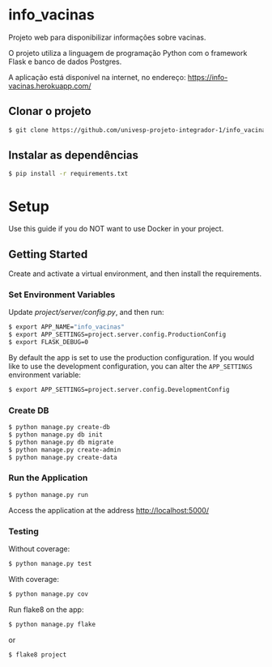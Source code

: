 # info_vacinas

Projeto web para disponibilizar informações sobre vacinas.

O projeto utiliza a linguagem de programação Python com o framework Flask
e banco de dados Postgres.

A aplicação está disponível na internet, no endereço: https://info-vacinas.herokuapp.com/

## Clonar o projeto

```sh
$ git clone https://github.com/univesp-projeto-integrador-1/info_vacinas.git
```


## Instalar as dependências

```sh
$ pip install -r requirements.txt
```

# Setup

Use this guide if you do NOT want to use Docker in your project.

## Getting Started

Create and activate a virtual environment, and then install the requirements.

### Set Environment Variables

Update *project/server/config.py*, and then run:

```sh
$ export APP_NAME="info_vacinas"
$ export APP_SETTINGS=project.server.config.ProductionConfig
$ export FLASK_DEBUG=0
```

By default the app is set to use the production configuration. If you would like to use the development configuration, you can alter the `APP_SETTINGS` environment variable:

```sh
$ export APP_SETTINGS=project.server.config.DevelopmentConfig
```

### Create DB

```sh
$ python manage.py create-db
$ python manage.py db init
$ python manage.py db migrate
$ python manage.py create-admin
$ python manage.py create-data
```

### Run the Application

```sh
$ python manage.py run
```

Access the application at the address [http://localhost:5000/](http://localhost:5000/)

### Testing

Without coverage:

```sh
$ python manage.py test
```

With coverage:

```sh
$ python manage.py cov
```

Run flake8 on the app:

```sh
$ python manage.py flake
```

or

```sh
$ flake8 project
```

